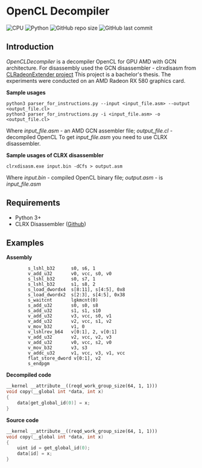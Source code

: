 # OpenCL Decompiler

![CPU](https://img.shields.io/badge/GPU-AMD_GCN-red) ![Python](https://img.shields.io/badge/python-v3.7-blue) ![GitHub repo size](https://img.shields.io/github/repo-size/KristinaMihajlenko/OpenCLDecompiler) ![GitHub last commit](https://img.shields.io/github/last-commit/KristinaMihajlenko/OpenCLDecompiler)

## Introduction
*OpenCLDecompiler* is a decompiler OpenCL for GPU AMD with GCN architecture. For disassembly used the GCN disassembler - clrxdisasm from [CLRadeonExtender project](https://clrx.nativeboinc.org/)
This project is a bachelor's thesis. The experiments were conducted on an AMD Radeon RX 580 graphics card.

**Sample usages**

```
python3 parser_for_instructions.py --input <input_file.asm> --output <output_file.cl>
python3 parser_for_instructions.py -i <input_file.asm> -o <output_file.cl>
```
Where _input_file.asm_ - an AMD GCN assembler file; _output_file.cl_ - decompiled OpenCL
To get _input_file.asm_ you need to use CLRX disassembler. 

**Sample usages of CLRX disassembler**
```
clrxdisasm.exe input.bin -dCfs > output.asm
```
Where _input.bin_ - compiled OpenCL binary file; _output.asm_ - is _input_file.asm_ 
## Requirements

- Python 3+
- CLRX Disassembler ([Github](https://github.com/CLRX/CLRX-mirror))

## Examples

**Assembly**

```assembly
        s_lshl_b32      s0, s6, 1
        v_add_u32       v0, vcc, s0, v0
        s_lshl_b32      s0, s7, 1
        s_lshl_b32      s1, s8, 2
        s_load_dwordx4  s[8:11], s[4:5], 0x8
        s_load_dwordx2  s[2:3], s[4:5], 0x38
        s_waitcnt       lgkmcnt(0)
        s_add_u32       s0, s0, s8
        s_add_u32       s1, s1, s10
        v_add_u32       v3, vcc, s0, v1
        v_add_u32       v2, vcc, s1, v2
        v_mov_b32       v1, 0
        v_lshlrev_b64   v[0:1], 2, v[0:1]
        v_add_u32       v2, vcc, v2, v3
        v_add_u32       v0, vcc, s2, v0
        v_mov_b32       v3, s3
        v_addc_u32      v1, vcc, v3, v1, vcc
        flat_store_dword v[0:1], v2
        s_endpgm
```
**Decompiled code**

```c++
__kernel __attribute__((reqd_work_group_size(64, 1, 1)))
void copy(__global int *data, int x)
{
	data[get_global_id(0)] = x;
}
```
**Source code**

```c++
__kernel __attribute__((reqd_work_group_size(64, 1, 1)))
void copy(__global int *data, int x)
{
	uint id = get_global_id(0);
	data[id] = x;
}
```
